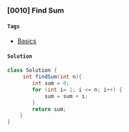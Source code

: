 ### [0010] Find Sum

#### `Tags`
- [Basics](../01-basics.md)

#### `Solution`
```java
class Solution {
     int findSum(int n){
        int sum = 0;
        for (int i= 1; i <= n; i++) {
            sum = sum + i;
        }
        return sum;
    }
}
```
